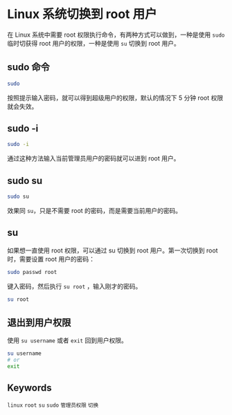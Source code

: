 # Linux 系统切换到 root 用户

在 Linux 系统中需要 root 权限执行命令，有两种方式可以做到，一种是使用 `sudo` 临时切获得 root 用户的权限，一种是使用 `su` 切换到 root 用户。

## sudo 命令

```bash
sudo
```

按照提示输入密码，就可以得到超级用户的权限，默认的情况下 5 分钟 root 权限就会失效。

## sudo -i

```bash
sudo -i
```

通过这种方法输入当前管理员用户的密码就可以进到 root 用户。

## sudo su

```bash
sudo su
```

效果同 `su`，只是不需要 root 的密码，而是需要当前用户的密码。

## su

如果想一直使用 root 权限，可以通过 su 切换到 root 用户。第一次切换到 root 时，需要设置 root 用户的密码：

```bash
sudo passwd root
```

键入密码，然后执行 `su root` ，输入刚才的密码。

```bash
su root
```

## 退出到用户权限

使用 `su username` 或者 `exit` 回到用户权限。

```bash
su username
# or
exit
```

## Keywords

`linux` `root` `su` `sudo` `管理员权限` `切换`
